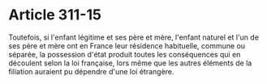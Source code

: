 # Article 311-15

Toutefois, si l'enfant légitime et ses père et mère, l'enfant naturel et l'un de ses père et mère ont en France leur résidence habituelle, commune ou séparée, la possession d'état produit toutes les conséquences qui en découlent selon la loi française, lors même que les autres éléments de la filiation auraient pu dépendre d'une loi étrangère.
